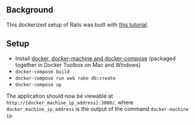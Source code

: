 ## Background

This dockerized setup of Rails was built with [this tutorial](https://docs.docker.com/compose/rails/).

## Setup

* Install [docker, docker-machine and docker-compose](https://www.docker.com/) (packaged together in Docker Toolbox on Mac and Windows)
* `docker-compose build`
* `docker-compose run web rake db:create`
* `docker-compose up`

The application should now be viewable at `http://{docker_machine_ip_address}:3000/`, where `docker_machine_ip_address` is the output of the command `docker-machine ip`.
